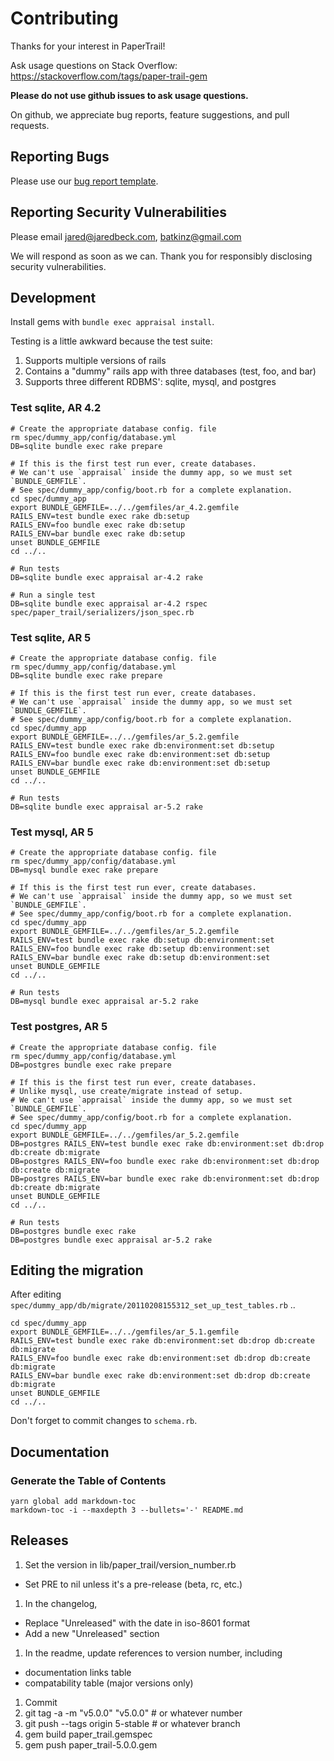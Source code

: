 # Contributing

Thanks for your interest in PaperTrail!

Ask usage questions on Stack Overflow:
https://stackoverflow.com/tags/paper-trail-gem

**Please do not use github issues to ask usage questions.**

On github, we appreciate bug reports, feature suggestions, and pull requests.

## Reporting Bugs

Please use our [bug report template][1].

## Reporting Security Vulnerabilities

Please email jared@jaredbeck.com, batkinz@gmail.com

We will respond as soon as we can. Thank you for responsibly disclosing
security vulnerabilities.

## Development

Install gems with `bundle exec appraisal install`.

Testing is a little awkward because the test suite:

1. Supports multiple versions of rails
1. Contains a "dummy" rails app with three databases (test, foo, and bar)
1. Supports three different RDBMS': sqlite, mysql, and postgres

### Test sqlite, AR 4.2

```
# Create the appropriate database config. file
rm spec/dummy_app/config/database.yml
DB=sqlite bundle exec rake prepare

# If this is the first test run ever, create databases.
# We can't use `appraisal` inside the dummy app, so we must set `BUNDLE_GEMFILE`.
# See spec/dummy_app/config/boot.rb for a complete explanation.
cd spec/dummy_app
export BUNDLE_GEMFILE=../../gemfiles/ar_4.2.gemfile
RAILS_ENV=test bundle exec rake db:setup
RAILS_ENV=foo bundle exec rake db:setup
RAILS_ENV=bar bundle exec rake db:setup
unset BUNDLE_GEMFILE
cd ../..

# Run tests
DB=sqlite bundle exec appraisal ar-4.2 rake

# Run a single test
DB=sqlite bundle exec appraisal ar-4.2 rspec spec/paper_trail/serializers/json_spec.rb
```

### Test sqlite, AR 5

```
# Create the appropriate database config. file
rm spec/dummy_app/config/database.yml
DB=sqlite bundle exec rake prepare

# If this is the first test run ever, create databases.
# We can't use `appraisal` inside the dummy app, so we must set `BUNDLE_GEMFILE`.
# See spec/dummy_app/config/boot.rb for a complete explanation.
cd spec/dummy_app
export BUNDLE_GEMFILE=../../gemfiles/ar_5.2.gemfile
RAILS_ENV=test bundle exec rake db:environment:set db:setup
RAILS_ENV=foo bundle exec rake db:environment:set db:setup
RAILS_ENV=bar bundle exec rake db:environment:set db:setup
unset BUNDLE_GEMFILE
cd ../..

# Run tests
DB=sqlite bundle exec appraisal ar-5.2 rake
```

### Test mysql, AR 5

```
# Create the appropriate database config. file
rm spec/dummy_app/config/database.yml
DB=mysql bundle exec rake prepare

# If this is the first test run ever, create databases.
# We can't use `appraisal` inside the dummy app, so we must set `BUNDLE_GEMFILE`.
# See spec/dummy_app/config/boot.rb for a complete explanation.
cd spec/dummy_app
export BUNDLE_GEMFILE=../../gemfiles/ar_5.2.gemfile
RAILS_ENV=test bundle exec rake db:setup db:environment:set
RAILS_ENV=foo bundle exec rake db:setup db:environment:set
RAILS_ENV=bar bundle exec rake db:setup db:environment:set
unset BUNDLE_GEMFILE
cd ../..

# Run tests
DB=mysql bundle exec appraisal ar-5.2 rake
```

### Test postgres, AR 5

```
# Create the appropriate database config. file
rm spec/dummy_app/config/database.yml
DB=postgres bundle exec rake prepare

# If this is the first test run ever, create databases.
# Unlike mysql, use create/migrate instead of setup.
# We can't use `appraisal` inside the dummy app, so we must set `BUNDLE_GEMFILE`.
# See spec/dummy_app/config/boot.rb for a complete explanation.
cd spec/dummy_app
export BUNDLE_GEMFILE=../../gemfiles/ar_5.2.gemfile
DB=postgres RAILS_ENV=test bundle exec rake db:environment:set db:drop db:create db:migrate
DB=postgres RAILS_ENV=foo bundle exec rake db:environment:set db:drop db:create db:migrate
DB=postgres RAILS_ENV=bar bundle exec rake db:environment:set db:drop db:create db:migrate
unset BUNDLE_GEMFILE
cd ../..

# Run tests
DB=postgres bundle exec rake
DB=postgres bundle exec appraisal ar-5.2 rake
```

## Editing the migration

After editing `spec/dummy_app/db/migrate/20110208155312_set_up_test_tables.rb` ..

```
cd spec/dummy_app
export BUNDLE_GEMFILE=../../gemfiles/ar_5.1.gemfile
RAILS_ENV=test bundle exec rake db:environment:set db:drop db:create db:migrate
RAILS_ENV=foo bundle exec rake db:environment:set db:drop db:create db:migrate
RAILS_ENV=bar bundle exec rake db:environment:set db:drop db:create db:migrate
unset BUNDLE_GEMFILE
cd ../..
```

Don't forget to commit changes to `schema.rb`.

## Documentation

### Generate the Table of Contents

```
yarn global add markdown-toc
markdown-toc -i --maxdepth 3 --bullets='-' README.md
```

## Releases

1. Set the version in lib/paper_trail/version_number.rb
  - Set PRE to nil unless it's a pre-release (beta, rc, etc.)
1. In the changelog,
  - Replace "Unreleased" with the date in iso-8601 format
  - Add a new "Unreleased" section
1. In the readme, update references to version number, including
  - documentation links table
  - compatability table (major versions only)
1. Commit
1. git tag -a -m "v5.0.0" "v5.0.0" # or whatever number
1. git push --tags origin 5-stable # or whatever branch
1. gem build paper_trail.gemspec
1. gem push paper_trail-5.0.0.gem

[1]: https://github.com/paper-trail-gem/paper_trail/blob/master/doc/bug_report_template.rb
